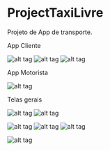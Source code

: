# ProjectTaxiLivre
Projeto de App de transporte.

App Cliente

![alt tag](https://firebasestorage.googleapis.com/v0/b/projecttaxilivre-1515301730986.appspot.com/o/urlsgithub%2FTaxiLivre1r.png?alt=media&token=cdeef17b-b388-40f5-a256-956f20c140c5 "Map")      ![alt tag](https://firebasestorage.googleapis.com/v0/b/projecttaxilivre-1515301730986.appspot.com/o/urlsgithub%2Ftaxilivre%2Ftaxilivresolicitar.png?alt=media&token=36e58334-beb4-4fd5-920b-0083d8ff19ec "solicitar")   ![alt tag](https://firebasestorage.googleapis.com/v0/b/projecttaxilivre-1515301730986.appspot.com/o/urlsgithub%2Ftaxilivre%2FProjectTaxiLivreTravelRequestresized.jpg?alt=media&token=6123608f-0960-4487-844c-f684cd58f485 "travelrequested")

App Motorista

![alt tag](https://firebasestorage.googleapis.com/v0/b/projecttaxilivre-1515301730986.appspot.com/o/urlsgithub%2Ftaxilivre%2Ftaxilivredriverhome.png?alt=media&token=02da8604-9a32-4f99-9a6e-c5abbb3283fb "home")

Telas gerais

![alt tag](https://firebasestorage.googleapis.com/v0/b/projecttaxilivre-1515301730986.appspot.com/o/urlsgithub%2Ftaxilivre%2FProjectTaxiLivreNotificationMsgresized.jpg?alt=media&token=38c63d2c-2e6b-49fd-b08c-f56c21c45d5c "Notification")   ![alt tag](https://firebasestorage.googleapis.com/v0/b/projecttaxilivre-1515301730986.appspot.com/o/urlsgithub%2Ftaxilivre%2FProjectTaxiLivreChatresized.jpg?alt=media&token=ea7a9d54-9d5b-4873-8459-e1a3c024637b "Chat")

![alt tag](https://firebasestorage.googleapis.com/v0/b/projecttaxilivre-1515301730986.appspot.com/o/urlsgithub%2Ftaxilivre%2Ftaxilivredriveravaliation.png?alt=media&token=9734840d-fc34-4c3d-aa84-6b1d70086b58 "avaliation")   ![alt tag](https://firebasestorage.googleapis.com/v0/b/projecttaxilivre-1515301730986.appspot.com/o/urlsgithub%2Ftaxilivre%2Ftaxilivredriverconta1.png?alt=media&token=fc4d472f-3cab-4abe-971e-b1b8445b76f3 "conta1")   ![alt tag](https://firebasestorage.googleapis.com/v0/b/projecttaxilivre-1515301730986.appspot.com/o/urlsgithub%2Ftaxilivre%2Ftaxilivredriverconta2.png?alt=media&token=9a560411-4311-41fc-b5a7-56e1fd66bf37 "conta2")

![alt tag](https://firebasestorage.googleapis.com/v0/b/projecttaxilivre-1515301730986.appspot.com/o/urlsgithub%2FTaxiLivre2r.png?alt=media&token=f32e0ebc-e5ca-4797-ba3d-a12dfa73a001 "DrawNavigation")
